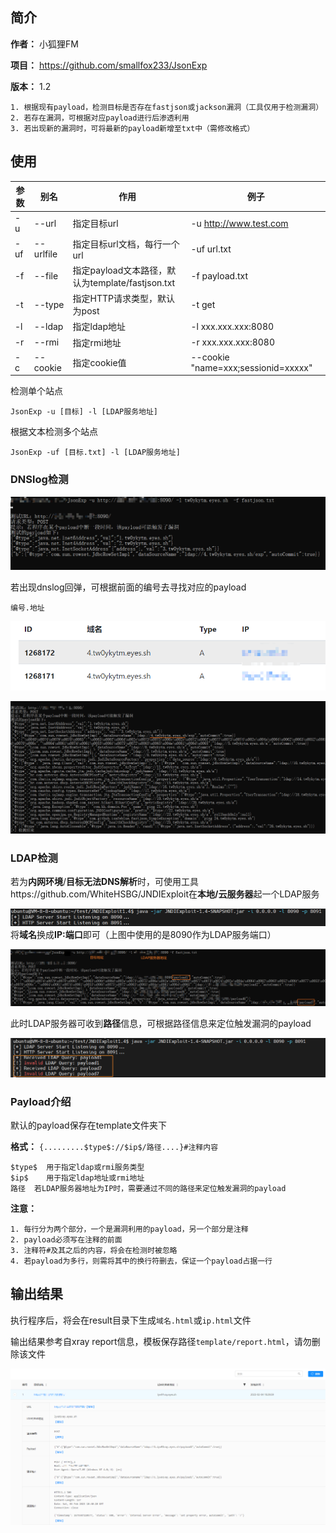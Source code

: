 ## 简介

**作者：** 小狐狸FM

**项目：** https://github.com/smallfox233/JsonExp

**版本：** 1.2

```
1. 根据现有payload，检测目标是否存在fastjson或jackson漏洞（工具仅用于检测漏洞）
2. 若存在漏洞，可根据对应payload进行后渗透利用
3. 若出现新的漏洞时，可将最新的payload新增至txt中（需修改格式）
```

## 使用

| 参数 | 别名      | 作用                                             | 例子                                |
| ---- | --------- | ------------------------------------------------ | ----------------------------------- |
| -u   | --url     | 指定目标url                                      | -u http://www.test.com              |
| -uf  | --urlfile | 指定目标url文档，每行一个url                     | -uf url.txt                         |
| -f   | --file    | 指定payload文本路径，默认为template/fastjson.txt | -f payload.txt                      |
| -t   | --type    | 指定HTTP请求类型，默认为post                     | -t get                              |
| -l   | --ldap    | 指定ldap地址                                     | -l xxx.xxx.xxx:8080                 |
| -r   | --rmi     | 指定rmi地址                                      | -r xxx.xxx.xxx:8080                 |
| -c   | --cookie  | 指定cookie值                                     | --cookie "name=xxx;sessionid=xxxxx" |

检测单个站点

```
JsonExp -u [目标] -l [LDAP服务地址]
```

根据文本检测多个站点

```
JsonExp -uf [目标.txt] -l [LDAP服务地址]
```



### DNSlog检测

![](img/1.png)

若出现dnslog回弹，可根据前面的编号去寻找对应的payload

```
编号.地址
```



![](img/2.png)

![](img/3.png)

### LDAP检测

若为**内网环境**/**目标无法DNS解析**时，可使用工具https://github.com/WhiteHSBG/JNDIExploit在**本地/云服务器**起一个LDAP服务

![](img/4.png)将**域名**换成**IP:端口**即可（上图中使用的是8090作为LDAP服务端口）

![](img/5.png)

此时LDAP服务器可收到**路径**信息，可根据路径信息来定位触发漏洞的payload

![](img/6.png)

### Payload介绍

默认的payload保存在template文件夹下

**格式：** `{.........$type$://$ip$/路径....}#注释内容`

```
$type$	用于指定ldap或rmi服务类型
$ip$	用于指定ldap地址或rmi地址
路径	若LDAP服务器地址为IP时，需要通过不同的路径来定位触发漏洞的payload
```

**注意：**

```
1. 每行分为两个部分，一个是漏洞利用的payload，另一个部分是注释
2. payload必须写在注释的前面
3. 注释符#及其之后的内容，将会在检测时被忽略
4. 若payload为多行，则需将其中的换行符删去，保证一个payload占据一行
```

## 输出结果

执行程序后，将会在result目录下生成`域名.html`或`ip.html`文件



输出结果参考自xray report信息，模板保存路径`template/report.html`，请勿删除该文件



![](img/7.png)